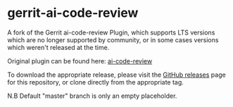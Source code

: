 # gerrit-ai-code-review
A fork of the Gerrit ai-code-review Plugin, which supports LTS versions which are no longer supported by community, or in some cases versions which weren't released at the time. 

Original plugin can be found here: [ai-code-review](https://gerrit.googlesource.com/plugins/ai-code-review)

To download the appropriate release, please visit the [GitHub releases](../../releases) page for this repository, or clone directly from the appropriate tag.

N.B Default "master" branch is only an empty placeholder.
